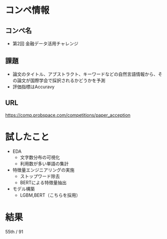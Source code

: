 # コンペ情報

## コンペ名
- 第2回 金融データ活用チャレンジ

## 課題
- 論文のタイトル、アブストラクト、キーワードなどの自然言語情報から、その論文が国際学会で採択されるかどうかを予測
- 評価指標はAccuravy
## URL
https://comp.probspace.com/competitions/paper_acception

# 試したこと
- EDA
  - 文字数分布の可視化
  - 利用数が多い単語の集計
- 特徴量エンジニアリングの実施
  - ストップワード除去
  - BERTによる特徴量抽出
- モデル構築
  - LGBM,BERT（こちらを採用）

# 結果
55th / 91